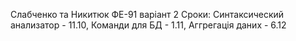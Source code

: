 Слабченко та Никитюк ФЕ-91 варiант 2
Сроки:
Синтаксический анализатор - 11.10,
Команди для БД - 1.11,
Аггрегацiя даних  - 6.12

